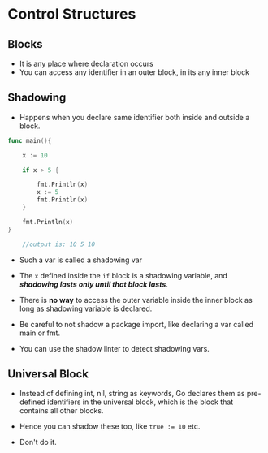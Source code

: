 # Control Structures

## Blocks

- It is any place where declaration occurs
- You can access any identifier in an outer block, in its any inner block

## Shadowing

- Happens when you declare same identifier both inside and outside a block. 

```go
func main(){

    x := 10

    if x > 5 {

        fmt.Println(x)
        x := 5
        fmt.Println(x)
    }

    fmt.Println(x)
}

    //output is: 10 5 10

```

- Such a var is called a shadowing var

- The ```x``` defined inside the ```if``` block is a shadowing variable, and ***shadowing lasts only until that block lasts***.

- There is **no way** to access the outer variable inside the inner block as long as shadowing variable is declared.

- Be careful to not shadow a package import, like declaring a var called main or fmt.

- You can use the shadow linter to detect shadowing vars.

## Universal Block

- Instead of defining int, nil, string as keywords, Go declares them as pre-defined identifiers in the universal block, which is the block that contains all other blocks.

- Hence you can shadow these too, like ```true := 10``` etc.

- Don't do it.


